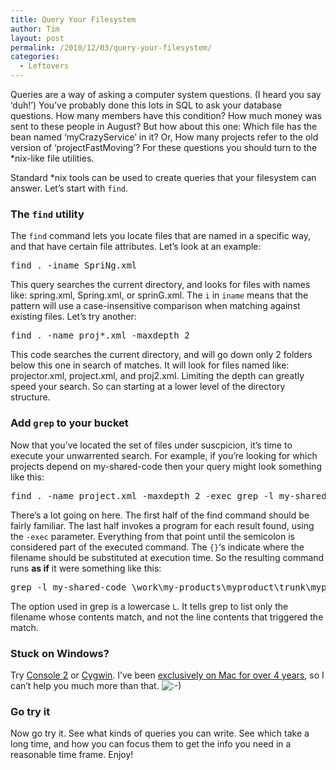 ```yaml
---
title: Query Your Filesystem
author: Tim
layout: post
permalink: /2010/12/03/query-your-filesystem/
categories:
  - Leftovers
---
```

Queries are a way of asking a computer system questions. (I heard you say &#8216;duh!&#8217;) You&#8217;ve probably done this lots in SQL to ask your database questions. How many members have this condition? How much money was sent to these people in August? But how about this one: Which file has the bean named &#8216;myCrazyService&#8217; in it? Or, How many projects refer to the old version of &#8216;projectFastMoving&#8217;? For these questions you should turn to the *nix-like file utilities.

Standard *nix tools can be used to create queries that your filesystem can answer. Let&#8217;s start with `find`.

### The `find` utility

The `find` command lets you locate files that are named in a specific way, and that have certain file attributes. Let&#8217;s look at an example:

<pre class="textmate-source railscasts"><span class="source source_shell">find . -iname SpriNg.xml</span></pre>

This query searches the current directory, and looks for files with names like: spring.xml, Spring.xml, or sprinG.xml. The `i` in `iname` means that the pattern will use a case-insensitive comparison when matching against existing files. Let&#8217;s try another:

<pre class="textmate-source railscasts"><span class="source source_shell">find . -name proj*.xml -maxdepth 2</span></pre>

This code searches the current directory, and will go down only 2 folders below this one in search of matches. It will look for files named like: projector.xml, project.xml, and proj2.xml. Limiting the depth can greatly speed your search. So can starting at a lower level of the directory structure.

<!--more-->

### Add `grep` to your bucket

Now that you&#8217;ve located the set of files under suscpicion, it&#8217;s time to execute your unwarrented search. For example, if you&#8217;re looking for which projects depend on my-shared-code then your query might look something like this:

<pre class="textmate-source railscasts"><span class="source source_shell">find . -name project.xml -maxdepth 2 -exec grep -l my-shared-code {} <span class="keyword keyword_operator keyword_operator_list keyword_operator_list_shell">;</span></span></pre>

There&#8217;s a lot going on here. The first half of the find command should be fairly familiar. The last half invokes a program for each result found, using the `-exec` parameter. Everything from that point until the semicolon is considered part of the executed command. The `{}`&#8216;s indicate where the filename should be substituted at execution time. So the resulting command runs **as if** it were something like this:

<pre class="textmate-source railscasts"><span class="text text_plain"><span class="meta meta_paragraph meta_paragraph_text">grep -l my-shared-code \work\my-products\myproduct\trunk\myproject\project.xml</span></span></pre>

The option used in grep is a lowercase `L`. It tells grep to list only the filename whose contents match, and not the line contents that triggered the match.

### Stuck on Windows?

Try [Console 2][1] or [Cygwin][2]. I&#8217;ve been [exclusively on Mac for over 4 years][3], so I can&#8217;t help you much more than that. <img src="http://timshadel.com/wp-includes/images/smilies/icon_smile.gif" alt=":-)" class="wp-smiley" />

### Go try it

Now go try it. See what kinds of queries you can write. See which take a long time, and how you can focus them to get the info you need in a reasonable time frame. Enjoy!

 [1]: http://sourceforge.net/projects/console/
 [2]: http://www.cygwin.com/
 [3]: http://timshadel.com/2006/11/15/election-results-mac-over-ubuntu-in-a-landslide
